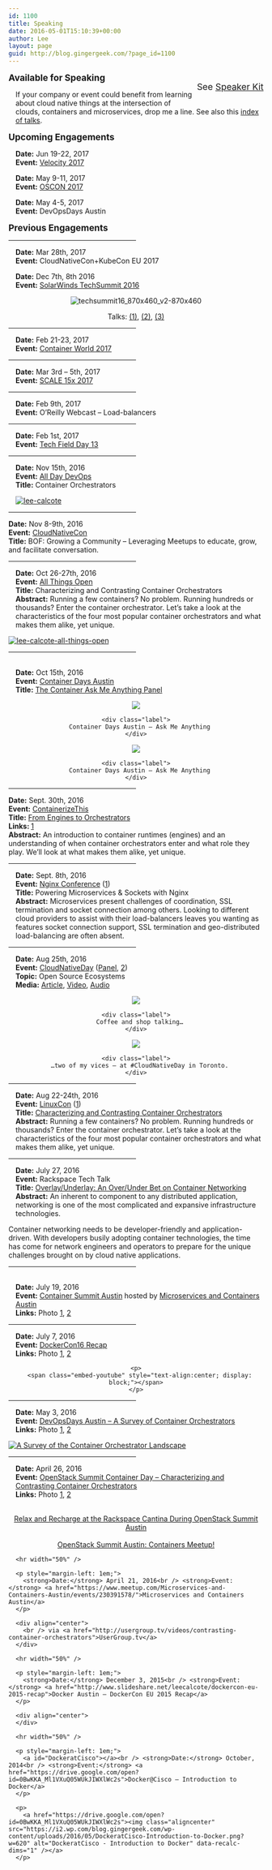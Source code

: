 ```yaml
---
id: 1100
title: Speaking
date: 2016-05-01T15:10:39+00:00
author: Lee
layout: page
guid: http://blog.gingergeek.com/?page_id=1100
---
```

<p style="float: right; text-align: right; font-size: 1.25em;">
  See <a href="/speaker-kit">Speaker Kit</a>
</p>

<div>
  <p>
    <span style="font-size: 1.25em;"><strong>Available for Speaking</strong></span>
  </p>
  
  <p style="margin-left: 1em;">
    If your company or event could benefit from learning about cloud native things at the intersection of clouds, containers and microservices, drop me a line. See also this <a href="http://calcotestudios.com/talks">index of talks</a>.
  </p>
  
  <p>
    <span style="font-size: 1.25em;"><strong>Upcoming Engagements</strong></span>
  </p>
  
  <p style="margin-left: 1em;">
    <strong>Date:</strong> Jun 19-22, 2017<br /> <strong>Event:</strong> <a href="https://conferences.oreilly.com/velocity/vl-ca/public/schedule/speaker/226795">Velocity 2017</a>
  </p>
  
  <p style="margin-left: 1em;">
    <strong>Date:</strong> May 9-11, 2017<br /> <strong>Event:</strong> <a href="https://conferences.oreilly.com/oscon/oscon-tx/public/schedule/speaker/226795">OSCON 2017</a>
  </p>
  
  <p style="margin-left: 1em;">
    <strong>Date:</strong> May 4-5, 2017<br /> <strong>Event:</strong> DevOpsDays Austin
  </p>
  
  <p>
    <span style="font-size: 1.25em;"><strong>Previous Engagements</strong></span>
  </p>
  
  <hr width="50%" />
  
  <p style="margin-left: 1em;">
    <strong>Date:</strong> Mar 28th, 2017<br /> <strong>Event:</strong> CloudNativeCon+KubeCon EU 2017
  </p>
  
  <p>
    <span class="embed-youtube" style="text-align:center; display: block;"></span>
  </p>
  
  <p style="margin-left: 1em;">
    <strong>Date:</strong> Dec 7th, 8th 2016<br /> <strong>Event:</strong> <a href="https://www.solarwindsmeetup.com/speaker/lee-calcote/">SolarWinds TechSummit 2016</a>
  </p>
  
  <p align="center">
    <img class="aligncenter size-medium wp-image-1618" src="https://i1.wp.com/blog.gingergeek.com/wp-content/uploads/2016/05/TechSummit16_870x460_v2-870x460.jpg?resize=300%2C159" alt="techsummit16_870x460_v2-870x460" data-id="1618" srcset="https://i1.wp.com/blog.gingergeek.com/wp-content/uploads/2016/05/TechSummit16_870x460_v2-870x460.jpg?resize=300%2C159 300w, https://i1.wp.com/blog.gingergeek.com/wp-content/uploads/2016/05/TechSummit16_870x460_v2-870x460.jpg?resize=768%2C406 768w, https://i1.wp.com/blog.gingergeek.com/wp-content/uploads/2016/05/TechSummit16_870x460_v2-870x460.jpg?resize=870%2C460 870w" sizes="(max-width: 300px) 100vw, 300px" data-recalc-dims="1" />
  </p>
  
  <p align="center">
    Talks: <a href="http://calcotestudios.com/techsummit-feto">(1)</a>, <a href="http://calcotestudios.com/techsummit-over-under">(2)</a>, <a href="http://calcotestudios.com/techsummit-ccka">(3)</a>
  </p>
  
  <hr width="50%" />
  
  <p style="margin-left: 1em;">
    <strong>Date:</strong> Feb 21-23, 2017<br /> <strong>Event:</strong> <a href="https://tmt.knect365.com/container-world/speakers/lee-calcote">Container World 2017</a>
  </p>
  
  <hr width="50%" />
  
  <p style="margin-left: 1em;">
    <strong>Date:</strong> Mar 3rd – 5th, 2017<br /> <strong>Event:</strong> <a href="http://www.socallinuxexpo.org/scale/15x/">SCALE 15x 2017</a>
  </p>
  
  <hr width="50%" />
  
  <p style="margin-left: 1em;">
    <strong>Date:</strong> Feb 9th, 2017<br /> <strong>Event:</strong> <a>O’Reilly Webcast – Load-balancers</a>
  </p>
  
  <hr width="50%" />
  
  <p style="margin-left: 1em;">
    <strong>Date:</strong> Feb 1st, 2017<br /> <strong>Event:</strong> <a href="http://techfieldday.com/event/tfd13/">Tech Field Day 13</a>
  </p>
  
  <hr width="50%" />
  
  <p style="margin-left: 1em;">
    <strong>Date:</strong> Nov 15th, 2016<br /> <strong>Event:</strong> <a href="http://www.alldaydevops.com/">All Day DevOps</a><br /> <strong>Title:</strong> Container Orchestrators
  </p>
  
  <p>
    <span class="embed-youtube" style="text-align:center; display: block;"></span>
  </p>
  
  <p style="margin-left: 1em;">
    <a href="http://www.alldaydevops.com/speakers/lee-calcote/"><img class="aligncenter size-medium wp-image-1615" src="https://i0.wp.com/blog.gingergeek.com/wp-content/uploads/2016/05/Lee-Calcote.png?resize=300%2C108" alt="lee-calcote" data-id="1615" srcset="https://i0.wp.com/blog.gingergeek.com/wp-content/uploads/2016/05/Lee-Calcote.png?resize=300%2C108 300w, https://i0.wp.com/blog.gingergeek.com/wp-content/uploads/2016/05/Lee-Calcote.png?w=600 600w" sizes="(max-width: 300px) 100vw, 300px" data-recalc-dims="1" /></a>
  </p>
  
  <hr width="50%" />
  
  <p>
    <p=”margin-left:1em;”> <strong>Date:</strong> Nov 8-9th, 2016<br /> <strong>Event:</strong> <a href="http://events.linuxfoundation.org/events/cloudnativecon">CloudNativeCon</a><br /> <strong>Title:</strong> BOF: Growing a Community – Leveraging Meetups to educate, grow, and facilitate conversation.
  </p>
  
  <p>
    <span class="embed-youtube" style="text-align:center; display: block;"></span>
  </p>
  
  <div align="center">
  </div>
  
  <hr width="50%" />
  
  <p style="margin-left: 1em;">
    <strong>Date:</strong> Oct 26-27th, 2016<br /> <strong>Event:</strong> <a href="https://allthingsopen.org/speakers/lee-calcote/">All Things Open</a><br /> <strong>Title:</strong> Characterizing and Contrasting Container Orchestrators<br /> <strong>Abstract:</strong> Running a few containers? No problem. Running hundreds or thousands? Enter the container orchestrator. Let’s take a look at the characteristics of the four most popular container orchestrators and what makes them alike, yet unique.
  </p>
  
  <div align="center">
  </div>
  
  <p>
    <a href="https://i2.wp.com/blog.gingergeek.com/wp-content/uploads/2016/05/Lee-Calcote-All-Things-Open.jpg"><img class="aligncenter size-thumbnail wp-image-1656" src="https://i2.wp.com/blog.gingergeek.com/wp-content/uploads/2016/05/Lee-Calcote-All-Things-Open.jpg?resize=150%2C150" alt="lee-calcote-all-things-open" data-id="1656" srcset="https://i2.wp.com/blog.gingergeek.com/wp-content/uploads/2016/05/Lee-Calcote-All-Things-Open.jpg?resize=150%2C150 150w, https://i2.wp.com/blog.gingergeek.com/wp-content/uploads/2016/05/Lee-Calcote-All-Things-Open.jpg?zoom=2&resize=150%2C150 300w, https://i2.wp.com/blog.gingergeek.com/wp-content/uploads/2016/05/Lee-Calcote-All-Things-Open.jpg?zoom=3&resize=150%2C150 450w" sizes="(max-width: 150px) 100vw, 150px" data-recalc-dims="1" /></a>
  </p>
  
  <hr width="50%" />
  
  <p style="margin-left: 1em;">
    <a id="containerdaysaustin2016"></a><br /> <strong>Date:</strong> Oct 15th, 2016<br /> <strong>Event:</strong> <a href="http://www.containerdaysaustin.com/2016/">Container Days Austin</a><br /> <strong>Title:</strong> <a href="https://containerdaysaustin2016.sched.org/event/e0a54bd9e2499f7cff74ed126c643b22?iframe=no&w=i:100;&sidebar=yes&bg=no">The Container Ask Me Anything Panel</a>
  </p>
  
  <div class="polaroid" align="center">
    <p>
      <a href="https://twitter.com/iteration1/status/787323288821243904"><img class="polaroid" src="https://i0.wp.com/pbs.twimg.com/media/Cu0iWn-VMAA80w9.jpg?ssl=1" data-recalc-dims="1" /></a>
    </p>
    
    <div class="label">
      Container Days Austin – Ask Me Anything
    </div>
  </div>
  
  <div class="polaroid" align="center">
    <p>
      <a href="https://twitter.com/container_days/status/787320312828309505"><img class="polaroid" src="https://i1.wp.com/pbs.twimg.com/media/Cu0fpcRVYAA-9v6.jpg?ssl=1" data-recalc-dims="1" /></a>
    </p>
    
    <div class="label">
      Container Days Austin – Ask Me Anything
    </div>
  </div>
  
  <p>
    <span class="embed-youtube" style="text-align:center; display: block;"></span>
  </p>
  
  <hr width="50%" />
  
  <p>
    <strong>Date:</strong> Sept. 30th, 2016<br /> <strong>Event:</strong> <a href="http://containerizethis.com">ContainerizeThis</a><br /> <strong>Title:</strong> <a href="https://containerizethis2016a.sched.org/event/8G9N/presentation-from-engines-to-orchestrators">From Engines to Orchestrators</a><br /> <strong>Links: </strong><a href="https://twitter.com/jjlittlejohn/status/781929891327389696">1</a><br /> <strong>Abstract:</strong> An introduction to container runtimes (engines) and an understanding of when container orchestrators enter and what role they play. We’ll look at what makes them alike, yet unique.
  </p>
  
  <div align="center">
  </div>
  
  <hr width="50%" />
  
  <p style="margin-left: 1em;">
    <strong>Date:</strong> Sept. 8th, 2016<br /> <strong>Event:</strong> <a href="https://www.nginx.com/nginxconf">Nginx Conference</a> (<a href="https://www.nginx.com/nginxconf/speakers/list/#572b5ef476280471db0000c0">1</a>)<br /> <strong>Title:</strong> Powering Microservices & Sockets with Nginx<br /> <strong>Abstract:</strong> Microservices present challenges of coordination, SSL termination and socket connection among others. Looking to different cloud providers to assist with their load-balancers leaves you wanting as features socket connection support, SSL termination and geo-distributed load-balancing are often absent.
  </p>
  
  <div align="center">
  </div>
  
  <p>
    <span class="embed-youtube" style="text-align:center; display: block;"></span>
  </p>
  
  <hr width="50%" />
  
  <p style="margin-left: 1em;">
    <strong>Date:</strong> Aug 25th, 2016<br /> <strong>Event:</strong> <a href="http://events.linuxfoundation.org/events/linuxcon-north-america">CloudNativeDay</a> (<a href="https://cnd2016.sched.org/event/7zcc">Panel</a>, <a href="https://twitter.com/zahedab/status/768791864732360705">2</a>)<br /> <strong>Topic:</strong> Open Source Ecosystems<br /> <strong>Media:</strong> <a href="http://thenewstack.io/cloudnative-day-pancake-podcast-containers-at-scale/">Article</a>, <a href="https://www.youtube.com/watch?v=7V8Ds_Yw93M">Video</a>, <a href="https://soundcloud.com/thenewstackanalysts/cloud-native-day-toronto-pancake-breakfast">Audio</a>
  </p>
  
  <div class="polaroid" align="center">
    <p>
      <a href="https://twitter.com/thenewstack/status/768785951086694400"><img class="polaroid" src="https://i1.wp.com/pbs.twimg.com/media/CqtGvydVYAEjNGM.jpg?ssl=1" data-recalc-dims="1" /></a>
    </p>
    
    <div class="label">
      Coffee and shop talking…
    </div>
  </div>
  
  <div class="polaroid" align="center">
    <p>
      <a href="https://twitter.com/lcalcote/status/773195784703455232"><img class="polaroid" src="https://i2.wp.com/pbs.twimg.com/media/Crrw7vkUIAAcmU0.jpg?ssl=1" data-recalc-dims="1" /></a>
    </p>
    
    <div class="label">
      …two of my vices – at #CloudNativeDay in Toronto.
    </div>
  </div>
  
  <hr width="50%" />
  
  <p style="margin-left: 1em;">
    <strong>Date:</strong> Aug 22-24th, 2016<br /> <strong>Event:</strong> <a href="http://events.linuxfoundation.org/events/linuxcon-north-america">LinuxCon</a> (<a href="https://lcccna2016.sched.org/speaker/leecalcote?iframe=yes&w=&sidebar=yes&bg=no">1</a>)<br /> <strong>Title:</strong> <a href="http://calcotestudios.com/talks/slides-characterizing-and-contrasting-container-orchestrators.html">Characterizing and Contrasting Container Orchestrators</a><br /> <strong>Abstract:</strong> Running a few containers? No problem. Running hundreds or thousands? Enter the container orchestrator. Let’s take a look at the characteristics of the four most popular container orchestrators and what makes them alike, yet unique.
  </p>
  
  <p style="text-align: center;">
  </p>
  
  <hr width="50%" />
  
  <p style="margin-left: 1em;">
    <strong>Date:</strong> July 27, 2016<br /> <strong>Event:</strong> Rackspace Tech Talk<br /> <strong>Title:</strong> <a href="http://calcotestudios.com/talks/overlay-underlay-betting-on-container-networking.html">Overlay/Underlay: An Over/Under Bet on Container Networking</a><br /> <strong>Abstract:</strong> An inherent to component to any distributed application, networking is one of the most complicated and expansive infrastructure technologies.
  </p>
  
  <div align="center">
  </div>
  
  <p>
    Container networking needs to be developer-friendly and application-driven. With developers busily adopting container technologies, the time has come for network engineers and operators to prepare for the unique challenges brought on by cloud native applications.
  </p>
  
  <hr width="50%" />
  
  <p style="margin-left: 1em;">
    <a id="containersummitaustin2016"></a><br /> <strong>Date:</strong> July 19, 2016<br /> <strong>Event:</strong> <a href="http://containersummit.io/city-series/2016/austin">Container Summit Austin</a> hosted by <a href="http://www.meetup.com/Microservices-and-Containers-Austin/events/232324817/">Microservices and Containers Austin</a><br /> <strong>Links:</strong> Photo <a href="https://twitter.com/joyent/status/755589024316657665">1</a>, <a href="https://twitter.com/lcalcote/status/755428781867741184">2</a>
  </p>
  
  <div align="center">
  </div>
  
  <hr width="50%" />
  
  <p style="margin-left: 1em;">
    <strong>Date:</strong> July 7, 2016<br /> <strong>Event:</strong> <a href="http://www.meetup.com/Docker-Austin/events/231029121/">DockerCon16 Recap</a><br /> <strong>Links:</strong> Photo <a href="https://twitter.com/everett_toews/status/751201978697547777">1</a>, <a href="https://twitter.com/iteration1/status/751197987917869056">2</a>
  </p>
  
  <div align="center">
    <p>
    </p>
    
    <p>
      <span class="embed-youtube" style="text-align:center; display: block;"></span>
    </p>
  </div>
  
  <hr width="50%" />
  
  <p style="margin-left: 1em;">
    <strong>Date:</strong> May 3, 2016<br /> <strong>Event:</strong> <a href="http://devopsdaysaustin2016.sched.org/event/6lSm">DevOpsDays Austin – A Survey of Container Orchestrators</a><br /> <strong>Links:</strong> Photo <a href="https://twitter.com/alvinbrown/status/727590555836768256">1</a>, <a href="https://twitter.com/iteration1/status/727600061387935744">2</a>
  </p>
  
  <p>
    <a href="http://calcotestudios.com/talks/a-survey-of-the-container-orchestrator-landscape.html"><img class="aligncenter wp-image-1131" src="https://i0.wp.com/blog.gingergeek.com/wp-content/uploads/2016/05/A-Survey-of-the-Container-Orchestrator-Landscape.png?resize=600%2C338" alt="A Survey of the Container Orchestrator Landscape" srcset="https://i0.wp.com/blog.gingergeek.com/wp-content/uploads/2016/05/A-Survey-of-the-Container-Orchestrator-Landscape.png?resize=1024%2C576 1024w, https://i0.wp.com/blog.gingergeek.com/wp-content/uploads/2016/05/A-Survey-of-the-Container-Orchestrator-Landscape.png?resize=300%2C169 300w, https://i0.wp.com/blog.gingergeek.com/wp-content/uploads/2016/05/A-Survey-of-the-Container-Orchestrator-Landscape.png?resize=768%2C432 768w, https://i0.wp.com/blog.gingergeek.com/wp-content/uploads/2016/05/A-Survey-of-the-Container-Orchestrator-Landscape.png?w=2000 2000w" sizes="(max-width: 600px) 100vw, 600px" data-recalc-dims="1" /></a>
  </p>
  
  <hr width="50%" />
  
  <p style="margin-left: 1em;">
    <strong>Date:</strong> April 26, 2016<br /> <strong>Event:</strong> <a href="http://blog.rackspace.com/container-day-rackspace-cantina-openstack-summit/">OpenStack Summit Container Day – Characterizing and Contrasting Container Orchestrators</a><br /> <strong>Links:</strong> Photo <a href="https://twitter.com/everett_toews/status/725033469311479808">1</a>, <a href="https://twitter.com/jessenoller/status/725032791298052096">2</a>
  </p>
  
  <div align="center">
    <p>
      <span class="embed-youtube" style="text-align:center; display: block;"></span><br /> <a href="http://blog.rackspace.com/relax-recharge-rackspace-cantina-openstack-summit-austin/">Relax and Recharge at the Rackspace Cantina During OpenStack Summit Austin</a><span class="embed-youtube" style="text-align:center; display: block;"></span><br /> <a href="https://getcarina.com/blog/container-day-austin-summit/">OpenStack Summit Austin: Containers Meetup!</a></div> 
      
      <hr width="50%" />
      
      <p style="margin-left: 1em;">
        <strong>Date:</strong> April 21, 2016<br /> <strong>Event:</strong> <a href="https://www.meetup.com/Microservices-and-Containers-Austin/events/230391578/">Microservices and Containers Austin</a>
      </p>
      
      <div align="center">
        <br /> via <a href="http://usergroup.tv/videos/contrasting-container-orchestrators">UserGroup.tv</a>
      </div>
      
      <hr width="50%" />
      
      <p style="margin-left: 1em;">
        <strong>Date:</strong> December 3, 2015<br /> <strong>Event:</strong> <a href="http://www.slideshare.net/leecalcote/dockercon-eu-2015-recap">Docker Austin – DockerCon EU 2015 Recap</a>
      </p>
      
      <div align="center">
      </div>
      
      <hr width="50%" />
      
      <p style="margin-left: 1em;">
        <a id="DockeratCisco"></a><br /> <strong>Date:</strong> October, 2014<br /> <strong>Event:</strong> <a href="https://drive.google.com/open?id=0BwKKA_Ml1VXuQ05WUkJIWXlWc2s">Docker@Cisco – Introduction to Docker</a>
      </p>
      
      <p>
        <a href="https://drive.google.com/open?id=0BwKKA_Ml1VXuQ05WUkJIWXlWc2s"><img class="aligncenter" src="https://i2.wp.com/blog.gingergeek.com/wp-content/uploads/2016/05/DockeratCisco-Introduction-to-Docker.png?w=620" alt="DockeratCisco - Introduction to Docker" data-recalc-dims="1" /></a>
      </p>